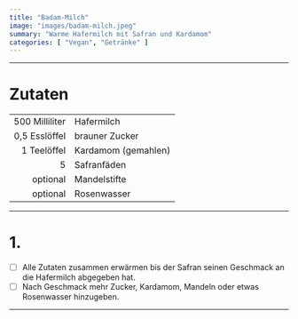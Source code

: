 ```yaml
---
title: "Badam-Milch"
image: "images/badam-milch.jpeg"
summary: "Warme Hafermilch mit Safran und Kardamom"
categories: [ "Vegan", "Getränke" ]
---
```


---

# Zutaten

|                |                     |
|---------------:|:--------------------|
| 500 Milliliter | Hafermilch          |
|  0,5 Esslöffel | brauner Zucker      |
|    1 Teelöffel | Kardamom (gemahlen) |
|              5 | Safranfäden         |
|       optional | Mandelstifte        |
|       optional | Rosenwasser         |

---

# 1.

- [ ] Alle Zutaten zusammen erwärmen bis der Safran seinen Geschmack an die Hafermilch abgegeben hat.
- [ ] Nach Geschmack mehr Zucker, Kardamom, Mandeln oder etwas Rosenwasser hinzugeben.

---
